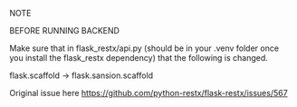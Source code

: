 NOTE

BEFORE RUNNING BACKEND

Make sure that in flask_restx/api.py (should be in your .venv folder once you install the flask_restx dependency) that the following is changed.

flask.scaffold -> flask.sansion.scaffold

Original issue here
https://github.com/python-restx/flask-restx/issues/567